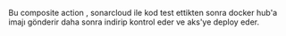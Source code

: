 Bu composite action , sonarcloud ile kod test ettikten sonra docker hub'a imajı gönderir daha sonra indirip kontrol eder ve aks'ye deploy eder. 